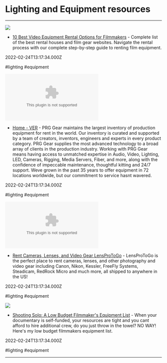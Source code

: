 # Lighting and Equipment resources

---

![](https://s.studiobinder.com/wp-content/uploads/2019/10/Best-Film-Equipment-Rentals-for-Video-Production-Featured-StudioBinder.jpg)

- [10 Best Video Equipment Rental Options for Filmmakers](https://www.studiobinder.com/blog/video-equipment-rental) - Complete list of the best rental houses and film gear websites. Navigate the rental process with our complete step-by-step guide to renting film equipment.

2022-02-24T13:17:34.000Z

#lighting #equipment

![](https://rdl.ink/render/https%3A%2F%2Fwww.ver.com)

- [Home - VER](https://www.ver.com) - PRG Gear maintains the largest inventory of production equipment for rent in the world. Our inventory is curated and supported by a team of creators, inventors, engineers and experts in every product category. PRG Gear supplies the most advanced technology to a broad array of clients in the production industry. Working with PRG Gear means having access to unmatched expertise in Audio, Video, Lighting, LED, Cameras, Rigging, Media Servers, Fiber, and more, along with the confidence of impeccable maintenance, thoughtful kitting and 24/7 support. Weve grown in the past 35 years to offer equipment in 72 locations worldwide, but our commitment to service hasnt wavered.

2022-02-24T13:17:34.000Z

#lighting #equipment

![](https://rdl.ink/render/https%3A%2F%2Fwww.lensprotogo.com)

- [Rent Cameras, Lenses, and Video Gear LensProToGo](https://www.lensprotogo.com) - LensProToGo is the perfect place to rent cameras, lenses, and other photography and video gear including Canon, Nikon, Kessler, FreeFly Systems, Steadicam, RedRock Micro and much more, all shipped to anywhere in the US!

2022-02-24T13:17:34.000Z

#lighting #equipment

![](https://www.desktop-documentaries.com/images/Joseph-East.jpg)

- [Shooting Solo: A Low Budget Filmmaker's Equipment List](https://www.desktop-documentaries.com/low-budget-filmmakers-equipment-list.html) - When your documentary is self-funded, your resources are tight and you cant afford to hire additional crew, do you just throw in the towel? NO WAY! Here's my low budget filmmakers equipment list.

2022-02-24T13:17:34.000Z

#lighting #equipment

---

